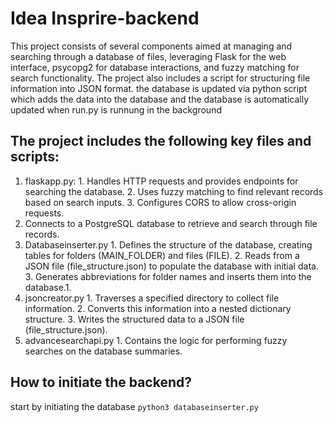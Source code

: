 # Idea Insprire-backend
This project consists of several components aimed at managing and searching through a database of files, leveraging Flask for the web interface, psycopg2 for database interactions, and fuzzy matching for search functionality. The project also includes a script for structuring file information into JSON format.
the database is updated via python script which adds the data into the database and the database is automatically updated when run.py is runnung in the background

## The project includes the following key files and scripts:
1. flaskapp.py:
         1. Handles HTTP requests and provides endpoints for searching the database.
         2.  Uses fuzzy matching to find relevant records based on search inputs.
         3. Configures CORS to allow cross-origin requests.
4. Connects to a PostgreSQL database to retrieve and search through file records.
3. Databaseinserter.py
        1. Defines the structure of the database, creating tables for folders (MAIN_FOLDER) and files (FILE).
        2. Reads from a JSON file (file_structure.json) to populate the database with initial data.
        3. Generates abbreviations for folder names and inserts them into the database.1.
4. jsoncreator.py
        1. Traverses a specified directory to collect file information.
        2. Converts this information into a nested dictionary structure.
        3. Writes the structured data to a JSON file (file_structure.json).
5. advancesearchapi.py
         1. Contains the logic for performing fuzzy searches on the database summaries.

## How to initiate the backend?
start by initiating the database 
    ``` python3 databaseinserter.py ``` 
